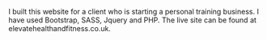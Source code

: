 I built this website for a client who is starting a personal training business. I have used Bootstrap, SASS, Jquery and PHP. The live site can be found at elevatehealthandfitness.co.uk.
